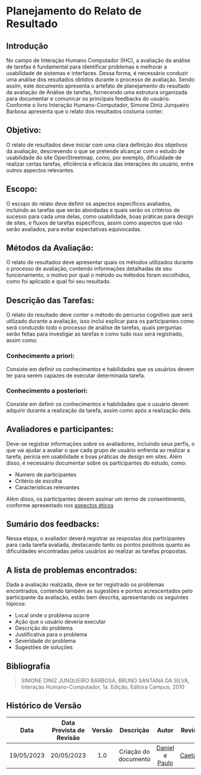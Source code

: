 # Planejamento do Relato de Resultado

## Introdução
No campo de Interação Humano Computador (IHC), a avaliação da análise de tarefas é fundamental para identificar problemas e melhorar a usabilidade de sistemas e interfaces. Dessa forma, é necessário conduzir uma análise dos resultados obtidos durante o processo de avaliação. Sendo assim, este documento apresenta o artefato de planejamento do resultado da avaliação de Análise de tarefas, fornecendo uma estrutura organizada para documentar e comunicar os principais feedbacks do usuário. Conforme o livro Interação Humano-Computador, Simone Diniz Junqueiro Barbosa apresenta que o relato dos resultados costuma conter:

## Objetivo:
O relato de resultados deve iniciar com uma clara definição dos objetivos da avaliação, descrevendo o que se pretende alcançar com o estudo de usabilidade do site OpenStreetmap, como, por exemplo, dificuldade de realizar certas tarefas, eficiência e eficácia das interações do usuário, entre outros aspectos relevantes.

## Escopo:
O  escopo do relato deve definir os aspectos específicos avaliados, incluindo as tarefas que serão abordadas e quais serão os critérios de sucesso para cada uma delas, como usabilidade, boas práticas para design de sites, e fluxos de tarefas específicos, assim como aspectos que não serão avaliados, para evitar expectativas equivocadas.

## Métodos da Avaliação:
O relato de resultados deve apresentar quais os métodos utilizados durante o processo de avaliação, contendo informações detalhadas de seu funcionamento, o motivo por qual o método ou métodos foram escolhidos, como foi aplicado e qual foi seu resultado.

## Descrição das Tarefas:
O relato do resultado deve conter o método do percurso cognitivo que será utilizado durante a avaliação, isso inclui explicar para os participantes como será conduzido todo o processo de análise de tarefas, quais perguntas serão feitas para investigar as tarefas e como tudo isso será registrado, assim como:
 
### Conhecimento a priori:
Consiste em definir os conhecimentos e habilidades  que os usuários devem ter para serem capazes de executar determinada tarefa.

### Conhecimento a posteriori:
Consiste em definir os conhecimentos e habilidades que o usuário devem adquirir durante a realização da tarefa, assim como após a realização dela.

## Avaliadores e participantes:
Deve-se registrar informações sobre os avaliadores, incluindo seus perfis, o que vai ajudar a avaliar o que cada grupo de usuário enfrenta ao realizar a tarefa, perícia em usabilidade e boas práticas de design em sites. Além disso, é necessário documentar sobre os participantes do estudo, como:

- Numero de participantes 
- Critério de escolha
- Características relevantes

Além disso, os participantes devem assinar um termo de consentimento, conforme apresentado nos [aspectos éticos](../../Planejamento/Aspectos_Eticos.md)

## Sumário dos feedbacks:
Nessa etapa, o avaliador deverá registrar as respostas dos participantes para cada tarefa avaliada, destacando tanto os pontos positivos quanto as dificuldades encontradas pelos usuários ao realizar as tarefas propostas.

## A lista de problemas encontrados:
Dada a avaliação realizada, deve se ter registrado os problemas encontrados, contendo também as sugestões e pontos acrescentados pelo participante da avaliação, estão bem descrita, apresentando os seguintes tópicos:

- Local onde o problema ocorre
- Ação que o usuário deveria executar
- Descrição do problema
- Justificativa para o problema
- Severidade do problema
- Sugestões de soluções


## Bibliografia

> SIMONE DINIZ JUNQUEIRO BARBOSA, BRUNO SANTANA DA SILVA, Interação Humano-Computador, 1a. Edição, Editora Campus, 2010

## Histórico de Versão
| Data | Data Prevista de Revisão | Versão | Descrição | Autor | Revisor |
| :--: | :----------------------: | :----: | :-------: | :---: | :-----: |
| 19/05/2023 |        20/05/2023        |  1.0   | Criação do documento | [Daniel](https://github.com/daniel-de-sousa) e [Paulo](https://github.com/PauloVictorFS)  | [Caetano](https://github.com/caeslucio) |